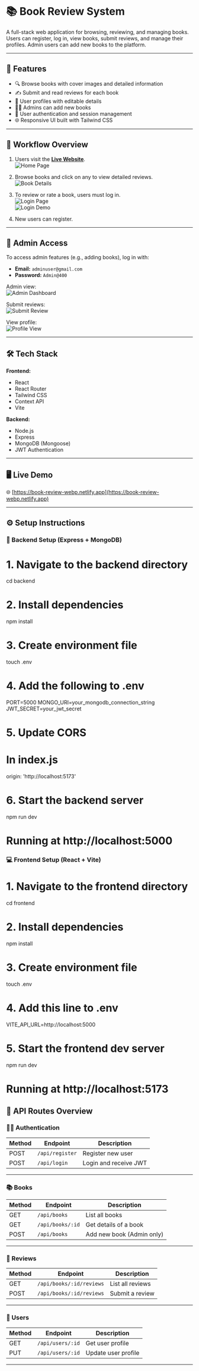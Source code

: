 # 📚 Book Review System

A full-stack web application for browsing, reviewing, and managing books. Users can register, log in, view books, submit reviews, and manage their profiles. Admin users can add new books to the platform.

---

## 🚀 Features

- 🔍 Browse books with cover images and detailed information  
- ✍️ Submit and read reviews for each book  
- 👤 User profiles with editable details  
- 🧑‍💻 Admins can add new books  
- 🔐 User authentication and session management  
- 🌐 Responsive UI built with Tailwind CSS  

---

## 🧭 Workflow Overview

1. Users visit the [**Live Website**](https://book-review-webp.netlify.app).  
   ![Home Page](https://github.com/user-attachments/assets/fc08e0ec-72ff-4641-9a27-3f0188de9476)

2. Browse books and click on any to view detailed reviews.  
   ![Book Details](https://github.com/user-attachments/assets/51fed137-6da1-4e07-b7cf-cb63e377748e)

3. To review or rate a book, users must log in.  
   ![Login Page](https://github.com/user-attachments/assets/a5fbb8ce-85af-4508-b028-9c81004e9125)  
   ![Login Demo](https://github.com/user-attachments/assets/fdd948a7-6ad7-4d41-87b4-6d9581f60b0e)

4. New users can register.  

---

## 🛂 Admin Access

To access admin features (e.g., adding books), log in with:

- **Email:** `adminuser@gmail.com`  
- **Password:** `Admin@400`  

Admin view:  
![Admin Dashboard](https://github.com/user-attachments/assets/0ed31717-7ca7-4ae6-9df4-cdd2f66488a1)

Submit reviews:  
![Submit Review](https://github.com/user-attachments/assets/e7816d32-7e4c-4ac5-ba12-cc885cdf16ee)

View profile:  
![Profile View](https://github.com/user-attachments/assets/bd46ade8-ab12-44b7-b4b8-a25a399ecb6e)

---

## 🛠 Tech Stack

**Frontend:**
- React
- React Router
- Tailwind CSS
- Context API
- Vite

**Backend:**
- Node.js
- Express
- MongoDB (Mongoose)
- JWT Authentication

---

## 🖥️ Live Demo

🌐 [https://book-review-webp.netlify.app](https://book-review-webp.netlify.app)

---

## ⚙️ Setup Instructions

### 📁 Backend Setup (Express + MongoDB)

  # 1. Navigate to the backend directory
cd backend

# 2. Install dependencies
npm install

# 3. Create environment file
touch .env

# 4. Add the following to .env
PORT=5000
MONGO_URI=your_mongodb_connection_string
JWT_SECRET=your_jwt_secret

# 5. Update CORS 
# In index.js 
origin: 'http://localhost:5173'

# 6. Start the backend server
npm run dev
# Running at http://localhost:5000

### 💻 Frontend Setup (React + Vite)
# 1. Navigate to the frontend directory
cd frontend

# 2. Install dependencies
npm install

# 3. Create environment file
touch .env

# 4. Add this line to .env
VITE_API_URL=http://localhost:5000

# 5. Start the frontend dev server
npm run dev
# Running at http://localhost:5173
## 🔑 API Routes Overview

### 🧟‍♂️ Authentication

| Method | Endpoint              | Description              |
|--------|-----------------------|--------------------------|
| POST   | `/api/register`  | Register new user        |
| POST   | `/api/login`     | Login and receive JWT    |

---

### 📚 Books

| Method | Endpoint            | Description               |
|--------|---------------------|---------------------------|
| GET    | `/api/books`        | List all books            |
| GET    | `/api/books/:id`    | Get details of a book     |
| POST   | `/api/books`        | Add new book (Admin only) |

---

### 💬 Reviews

| Method | Endpoint                        | Description          |
|--------|---------------------------------|----------------------|
| GET    | `/api/books/:id/reviews`        | List all reviews     |
| POST   | `/api/books/:id/reviews`        | Submit a review      |

---

### 👤 Users

| Method | Endpoint             | Description           |
|--------|----------------------|-----------------------|
| GET    | `/api/users/:id`     | Get user profile      |
| PUT    | `/api/users/:id`     | Update user profile   |

---






